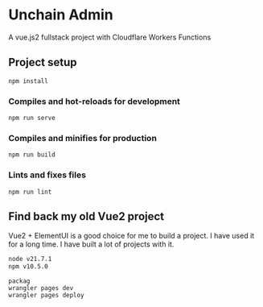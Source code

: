 # Unchain Admin

A vue.js2 fullstack project with Cloudflare Workers Functions



## Project setup
```
npm install
```

### Compiles and hot-reloads for development
```
npm run serve
```

### Compiles and minifies for production
```
npm run build
```

### Lints and fixes files
```
npm run lint
```


##  Find back my old Vue2 project

Vue2 + ElementUI is a good choice for me to build a project.
I have used it for a long time. I have built a lot of projects with it.


```bash
node v21.7.1
npm v10.5.0
```



```
packag
wrangler pages dev
wrangler pages deploy

```

